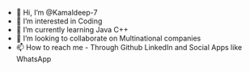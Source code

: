 - 👋 Hi, I’m @Kamaldeep-7
- 👀 I’m interested in Coding 
- 🌱 I’m currently learning Java C++ 
- 💞️ I’m looking to collaborate on Multinational companies 
- 📫 How to reach me - Through Github LinkedIn and Social Apps like WhatsApp 

<!---
Kamaldeep-7/Kamaldeep-7 is a ✨ special ✨ repository because its `README.md` (this file) appears on your GitHub profile.
You can click the Preview link to take a look at your changes.
--->
